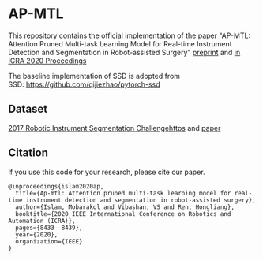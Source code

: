 # AP-MTL
This repository contains the official implementation of the paper "AP-MTL: Attention Pruned Multi-task Learning Model for Real-time Instrument Detection and Segmentation in Robot-assisted Surgery" [preprint](https://arxiv.org/pdf/2003.04769.pdf) and [in ICRA 2020 Proceedings](https://ieeexplore.ieee.org/abstract/document/9196905)<br>

The baseline implementation of SSD is adopted from<br>
SSD: https://github.com/qijiezhao/pytorch-ssd<br>

## Dataset
[2017 Robotic Instrument Segmentation Challengehttps](https://endovissub2017-roboticinstrumentsegmentation.grand-challenge.org/) and [paper](https://arxiv.org/pdf/1902.06426.pdf)<br>

## Citation
If you use this code for your research, please cite our paper.

```
@inproceedings{islam2020ap,
  title={Ap-mtl: Attention pruned multi-task learning model for real-time instrument detection and segmentation in robot-assisted surgery},
  author={Islam, Mobarakol and Vibashan, VS and Ren, Hongliang},
  booktitle={2020 IEEE International Conference on Robotics and Automation (ICRA)},
  pages={8433--8439},
  year={2020},
  organization={IEEE}
}
```



